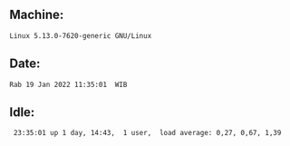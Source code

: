 ## Machine:
```
Linux 5.13.0-7620-generic GNU/Linux
```
## Date:
```
Rab 19 Jan 2022 11:35:01  WIB
```
## Idle:
```
 23:35:01 up 1 day, 14:43,  1 user,  load average: 0,27, 0,67, 1,39
```
